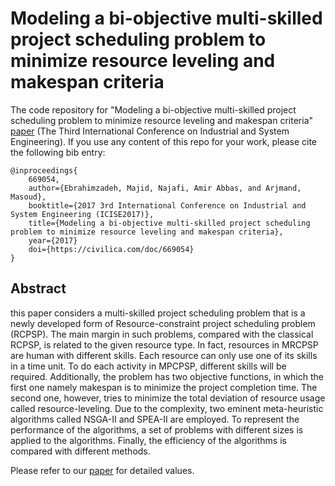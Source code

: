 # Modeling a bi-objective multi-skilled project scheduling problem to minimize resource leveling and makespan criteria

The code repository for "Modeling a bi-objective multi-skilled project scheduling problem to minimize resource leveling and makespan criteria" [paper](https://civilica.com/doc/669054/) (The Third International Conference on Industrial and System Engineering). If you use any content of this repo for your work, please cite the following bib entry:
  
    @inproceedings{
        669054,
        author={Ebrahimzadeh, Majid, Najafi, Amir Abbas, and Arjmand, Masoud},
        booktitle={2017 3rd International Conference on Industrial and System Engineering (ICISE2017)}, 
        title={Modeling a bi-objective multi-skilled project scheduling problem to minimize resource leveling and makespan criteria}, 
        year={2017}
        doi={https://civilica.com/doc/669054}
    }

## Abstract

this paper considers a multi-skilled project scheduling problem that is a newly developed form of Resource-constraint project scheduling problem (RCPSP). The main margin in such problems, compared with the classical RCPSP, is related to the given resource type. In fact, resources in MRCPSP are human with different skills. Each resource can only use one of its skills in a time unit. To do each activity in MPCPSP, different skills will be required. Additionally, the problem has two objective functions, in which the first one namely makespan is to minimize the project completion time. The second one, however, tries to minimize the total deviation of resource usage called resource-leveling. Due to the complexity, two eminent meta-heuristic algorithms called NSGA-II and SPEA-II are employed. To represent the performance of the algorithms, a set of problems with different sizes is applied to the algorithms. Finally, the efficiency of the algorithms is compared with different methods.

Please refer to our [paper](https://civilica.com/doc/669054/) for detailed values.
